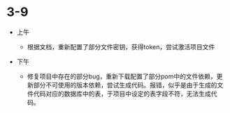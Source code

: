 # 3-9

- 上午

  - 根据文档，重新配置了部分文件密钥，获得token，尝试激活项目文件
- 下午

  - 修复项目中存在的部分bug，重新下载配置了部分pom中的文件依赖，更新部分不可使用的版本依赖，尝试生成代码。报错，似乎是由于生成的文件代码对应的数据库中的表，于项目中设定的表字段不符，无法生成代码。

